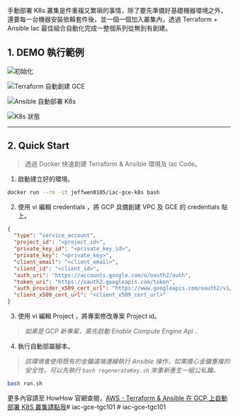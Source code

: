 
手動部署 K8s 叢集是件重複又繁瑣的事情，除了要先準備好基礎機器環境之外，還要每一台機器安裝依賴套件後，並一個一個加入叢集內，透過 Terraform + Ansible Iac 最佳組合自動化完成一整個系列從無到有創建。

<!-- more -->

## 1. DEMO 執行範例


![](https://i.imgur.com/mNot4JE.png "初始化")

![](https://i.imgur.com/JxsisIM.png "Terraform 自動創建 GCE")


![](https://i.imgur.com/u1USg5g.png "Ansible 自動部署 K8s")

![](https://i.imgur.com/IjiaeAp.png "K8s 狀態")



---

## 2. Quick Start  
>透過 Docker 快速創建 Terraform & Ansible 環境及 Iac Code。


1. 啟動建立好的環境。

```bash
docker run --rm -it jeffwen0105/iac-gce-k8s bash
```

2.  使用 vi 編輯 credentials ，將 GCP 具備創建 VPC 及 GCE 的 credentials 貼上。

```json
{
  "type": "service_account",
  "project_id": "<project_id>",
  "private_key_id": "<private_key_id>",
  "private_key": "<private_key>",
  "client_email": "<client_email>",
  "client_id": "<client_id>",
  "auth_uri": "https://accounts.google.com/o/oauth2/auth",
  "token_uri": "https://oauth2.googleapis.com/token",
  "auth_provider_x509_cert_url": "https://www.googleapis.com/oauth2/v1/certs",
  "client_x509_cert_url": "<client_x509_cert_url>"
}
```


3. 使用 vi 編輯 Project ，將專案修改專案 Project id。
>*如果是 GCP 新專案，需先啟動 Enable Compute Engine Api ..*


4.  執行自動部屬腳本。

> *該環境會使用既有的金鑰遠端連線執行 Ansible 操作，如果擔心金鑰重複的安全性，可以先執行 `bash regenerateKey.sh` 來重新產生一組公私鑰。*


```bash
bash run.sh
```


更多內容請至 HowHow 官網查閱，[AWS - Terraform & Ansible 在 GCP 上自動部署 K8S 叢集請點我](https://how64bit.com/posts/gcp/2022/gcp-iac_k8s/)#   i a c - g c e - t g c 1 0 1  
 #   i a c - g c e - t g c 1 0 1  
 